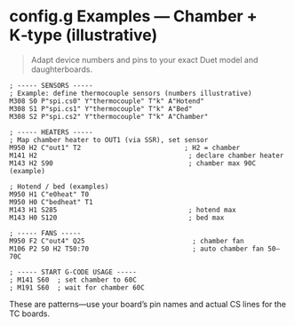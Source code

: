# config.g Examples — Chamber + K‑type (illustrative)

> Adapt device numbers and pins to your exact Duet model and daughterboards.

```
; ----- SENSORS -----
; Example: define thermocouple sensors (numbers illustrative)
M308 S0 P"spi.cs0" Y"thermocouple" T"k" A"Hotend"
M308 S1 P"spi.cs1" Y"thermocouple" T"k" A"Bed"
M308 S2 P"spi.cs2" Y"thermocouple" T"k" A"Chamber"

; ----- HEATERS -----
; Map chamber heater to OUT1 (via SSR), set sensor
M950 H2 C"out1" T2                          ; H2 = chamber
M141 H2                                      ; declare chamber heater
M143 H2 S90                                  ; chamber max 90C (example)

; Hotend / bed (examples)
M950 H1 C"e0heat" T0
M950 H0 C"bedheat" T1
M143 H1 S285                                 ; hotend max
M143 H0 S120                                 ; bed max

; ----- FANS -----
M950 F2 C"out4" Q25                           ; chamber fan
M106 P2 S0 H2 T50:70                          ; auto chamber fan 50–70C

; ----- START G-CODE USAGE -----
; M141 S60  ; set chamber to 60C
; M191 S60  ; wait for chamber 60C
```

These are patterns—use your board’s pin names and actual CS lines for the TC boards.
